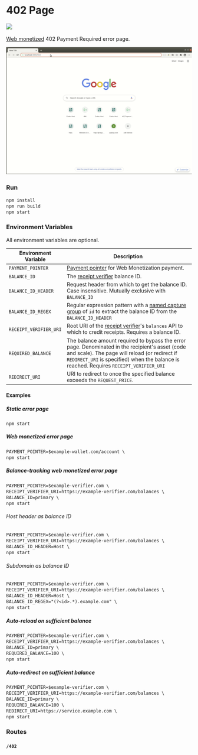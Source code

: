 # 402 Page

![](https://github.com/wilsonianb/402-page/workflows/Docker%20CI/badge.svg)

[Web monetized](https://webmonetizaation.org) 402 Payment Required error page.

![](402-page.gif)

### Run

```
npm install
npm run build
npm start
```

### Environment Variables

All environment variables are optional.

| Environment Variable   | Description                                                                                                                                                                                                                                 |
| ---------------------- | ------------------------------------------------------------------------------------------------------------------------------------------------------------------------------------------------------------------------------------------- |
| `PAYMENT_POINTER`      | [Payment pointer](https://paymentpointers.org/) for Web Monetization payment.                                                                                                                                                               |
| `BALANCE_ID`           | The [receipt verifier](https://github.com/coilhq/receipt-verifier) balance ID.                                                                                                                                                              |
| `BALANCE_ID_HEADER`    | Request header from which to get the balance ID. Case insensitive. Mutually exclusive with `BALANCE_ID`                                                                                                                                     |
| `BALANCE_ID_REGEX`     | Regular expression pattern with a [named capture group](https://developer.mozilla.org/en-US/docs/Web/JavaScript/Guide/Regular_Expressions/Groups_and_Ranges) of `id` to extract the balance ID from the `BALANCE_ID_HEADER`                 |
| `RECEIPT_VERIFIER_URI` | Root URI of the [receipt verifier](https://github.com/coilhq/receipt-verifier)'s `balances` API to which to credit receipts. Requires a balance ID.                                                                                         |
| `REQUIRED_BALANCE`     | The balance amount required to bypass the error page. Denominated in the recipient's asset (code and scale). The page will reload (or redirect if `REDIRECT_URI` is specified) when the balance is reached. Requires `RECEIPT_VERIFIER_URI` |
| `REDIRECT_URI`         | URI to redirect to once the specified balance exceeds the `REQUEST_PRICE`.                                                                                                                                                                  |

#### Examples

##### Static error page

```
npm start
```

##### Web monetized error page

```
PAYMENT_POINTER=$example-wallet.com/account \
npm start
```

##### Balance-tracking web monetized error page

```
PAYMENT_POINTER=$example-verifier.com \
RECEIPT_VERIFIER_URI=https://example-verifier.com/balances \
BALANCE_ID=primary \
npm start
```

###### Host header as balance ID

```
PAYMENT_POINTER=$example-verifier.com \
RECEIPT_VERIFIER_URI=https://example-verifier.com/balances \
BALANCE_ID_HEADER=Host \
npm start
```

###### Subdomain as balance ID

```
PAYMENT_POINTER=$example-verifier.com \
RECEIPT_VERIFIER_URI=https://example-verifier.com/balances \
BALANCE_ID_HEADER=Host \
BALANCE_ID_REGEX="(?<id>.*).example.com" \
npm start
```

##### Auto-reload on sufficient balance

```
PAYMENT_POINTER=$example-verifier.com \
RECEIPT_VERIFIER_URI=https://example-verifier.com/balances \
BALANCE_ID=primary \
REQUIRED_BALANCE=100 \
npm start
```

##### Auto-redirect on sufficient balance

```
PAYMENT_POINTER=$example-verifier.com \
RECEIPT_VERIFIER_URI=https://example-verifier.com/balances \
BALANCE_ID=primary \
REQUIRED_BALANCE=100 \
REDIRECT_URI=https://service.example.com \
npm start
```

### Routes

#### `/402`
